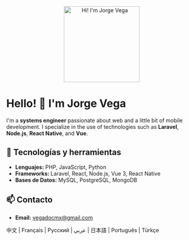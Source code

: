 <div align="center">
  <img src="https://media.giphy.com/media/JIX9t2j0ZTN9S/giphy.gif" alt="Hi! I'm Jorge Vega" width="200"/>
</div>

# Hello! 👋 I'm Jorge Vega

I'm a **systems engineer** passionate about web and a little bit of mobile development. I specialize in the use of technologies such as **Laravel**, **Node.js**, **React Native**, and **Vue**.

## 🚀 Tecnologías y herramientas
- **Lenguajes:** PHP, JavaScript, Python
- **Frameworks:** Laravel, React, Node.js, Vue 3, React Native
- **Bases de Datos:** MySQL, PostgreSQL, MongoDB

## 📫 Contacto
- **Email:** vegadocmx@gmail.com

中文 | Français | Русский | عربي | 日本語 | Português | Türkçe


